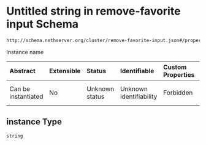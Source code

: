 # Untitled string in remove-favorite input Schema

```txt
http://schema.nethserver.org/cluster/remove-favorite-input.json#/properties/instance
```

Instance name

| Abstract            | Extensible | Status         | Identifiable            | Custom Properties | Additional Properties | Access Restrictions | Defined In                                                                               |
| :------------------ | :--------- | :------------- | :---------------------- | :---------------- | :-------------------- | :------------------ | :--------------------------------------------------------------------------------------- |
| Can be instantiated | No         | Unknown status | Unknown identifiability | Forbidden         | Allowed               | none                | [remove-favorite-input.json*](cluster/remove-favorite-input.json "open original schema") |

## instance Type

`string`
